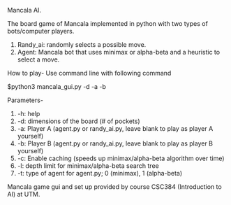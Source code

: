 Mancala AI.

The board game of Mancala implemented in python with two types of bots/computer players.
1. Randy_ai: randomly selects a possible move.
2. Agent: Mancala bot that uses minimax or alpha-beta and a heuristic to select a move.

How to play-
Use command line with following command

$python3 mancala_gui.py -d <dimension> -a <player A> -b <player B>

Parameters-
  1. -h: help
  2. -d: dimensions of the board (# of pockets)
  3. -a: Player A (agent.py or randy_ai.py, leave blank to play as player A yourself)
  4. -b: Player B (agent.py or randy_ai.py, leave blank to play as player B yourself)
  5. -c: Enable caching (speeds up minimax/alpha-beta algorithm over time)
  6. -l: depth limit for minimax/alpha-beta search tree
  7. -t: type of agent for agent.py; 0 (minimax), 1 (alpha-beta)

Mancala game gui and set up provided by course CSC384 (Introduction to AI) at UTM.
